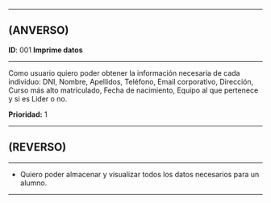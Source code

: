 ------------------
## (ANVERSO)
**ID**: 001 **Imprime datos**

----------------------------
Como usuario quiero poder obtener la información necesaria de cada individuo: DNI, Nombre, Apellidos, Teléfono, Email corporativo, Dirección, Curso más alto matriculado, Fecha de nacimiento, Equipo al que pertenece y si es Lider o no.

**Prioridad:** 1

-----------------------
## (REVERSO)
------------------------
* Quiero poder almacenar y visualizar todos los datos necesarios para un alumno.

----------------------
